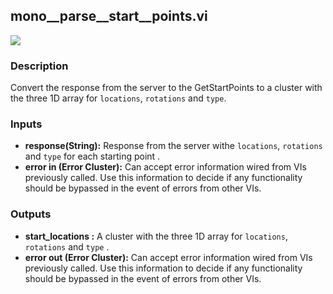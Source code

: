 ## mono__parse__start__points.vi
<p class="img_container">
<img class="lg_img" src="https://github.com/monoDriveIO/documentation/raw/master/WikiPhotos/LV_client/utilities/mono__parse__start__pointsc.png" 
  />
</p>

### Description 
Convert the response from the server to the GetStartPoints to a cluster with the three 1D array for `locations`, `rotations` and `type`.


### Inputs
- **response(String):** Response from the server withe `locations`, `rotations` and `type` for each starting point  .
- **error in (Error Cluster):** Can accept error information wired from VIs previously called. Use this information to decide if any functionality should be bypassed in the event of errors from other VIs.


### Outputs
- **start_locations :** A cluster with the three 1D array for `locations`, `rotations` and `type`  .
- **error out (Error Cluster):** Can accept error information wired from VIs previously called. Use this information to decide if any functionality should be bypassed in the event of errors from other VIs.

<p>&nbsp;</p>